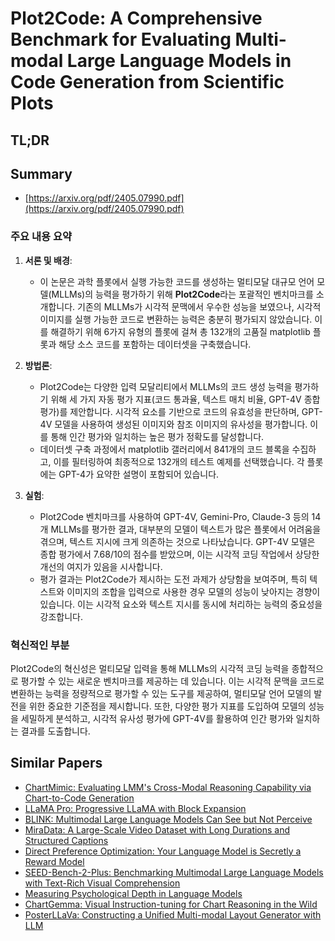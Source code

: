 # Plot2Code: A Comprehensive Benchmark for Evaluating Multi-modal Large Language Models in Code Generation from Scientific Plots
## TL;DR
## Summary
- [https://arxiv.org/pdf/2405.07990.pdf](https://arxiv.org/pdf/2405.07990.pdf)

### 주요 내용 요약

1. **서론 및 배경**:
   - 이 논문은 과학 플롯에서 실행 가능한 코드를 생성하는 멀티모달 대규모 언어 모델(MLLMs)의 능력을 평가하기 위해 **Plot2Code**라는 포괄적인 벤치마크를 소개합니다. 기존의 MLLMs가 시각적 문맥에서 우수한 성능을 보였으나, 시각적 이미지를 실행 가능한 코드로 변환하는 능력은 충분히 평가되지 않았습니다. 이를 해결하기 위해 6가지 유형의 플롯에 걸쳐 총 132개의 고품질 matplotlib 플롯과 해당 소스 코드를 포함하는 데이터셋을 구축했습니다.

2. **방법론**:
   - Plot2Code는 다양한 입력 모달리티에서 MLLMs의 코드 생성 능력을 평가하기 위해 세 가지 자동 평가 지표(코드 통과율, 텍스트 매치 비율, GPT-4V 종합 평가)를 제안합니다. 시각적 요소를 기반으로 코드의 유효성을 판단하며, GPT-4V 모델을 사용하여 생성된 이미지와 참조 이미지의 유사성을 평가합니다. 이를 통해 인간 평가와 일치하는 높은 평가 정확도를 달성합니다.
   - 데이터셋 구축 과정에서 matplotlib 갤러리에서 841개의 코드 블록을 수집하고, 이를 필터링하여 최종적으로 132개의 테스트 예제를 선택했습니다. 각 플롯에는 GPT-4가 요약한 설명이 포함되어 있습니다.

3. **실험**:
   - Plot2Code 벤치마크를 사용하여 GPT-4V, Gemini-Pro, Claude-3 등의 14개 MLLMs를 평가한 결과, 대부분의 모델이 텍스트가 많은 플롯에서 어려움을 겪으며, 텍스트 지시에 크게 의존하는 것으로 나타났습니다. GPT-4V 모델은 종합 평가에서 7.68/10의 점수를 받았으며, 이는 시각적 코딩 작업에서 상당한 개선의 여지가 있음을 시사합니다.
   - 평가 결과는 Plot2Code가 제시하는 도전 과제가 상당함을 보여주며, 특히 텍스트와 이미지의 조합을 입력으로 사용한 경우 모델의 성능이 낮아지는 경향이 있습니다. 이는 시각적 요소와 텍스트 지시를 동시에 처리하는 능력의 중요성을 강조합니다.

### 혁신적인 부분
Plot2Code의 혁신성은 멀티모달 입력을 통해 MLLMs의 시각적 코딩 능력을 종합적으로 평가할 수 있는 새로운 벤치마크를 제공하는 데 있습니다. 이는 시각적 문맥을 코드로 변환하는 능력을 정량적으로 평가할 수 있는 도구를 제공하여, 멀티모달 언어 모델의 발전을 위한 중요한 기준점을 제시합니다. 또한, 다양한 평가 지표를 도입하여 모델의 성능을 세밀하게 분석하고, 시각적 유사성 평가에 GPT-4V를 활용하여 인간 평가와 일치하는 결과를 도출합니다.

## Similar Papers
- [ChartMimic: Evaluating LMM's Cross-Modal Reasoning Capability via Chart-to-Code Generation](2406.09961.md)
- [LLaMA Pro: Progressive LLaMA with Block Expansion](2401.02415.md)
- [BLINK: Multimodal Large Language Models Can See but Not Perceive](2404.12390.md)
- [MiraData: A Large-Scale Video Dataset with Long Durations and Structured Captions](2407.06358.md)
- [Direct Preference Optimization: Your Language Model is Secretly a Reward Model](2305.18290.md)
- [SEED-Bench-2-Plus: Benchmarking Multimodal Large Language Models with Text-Rich Visual Comprehension](2404.16790.md)
- [Measuring Psychological Depth in Language Models](2406.12680.md)
- [ChartGemma: Visual Instruction-tuning for Chart Reasoning in the Wild](2407.04172.md)
- [PosterLLaVa: Constructing a Unified Multi-modal Layout Generator with LLM](2406.02884.md)

